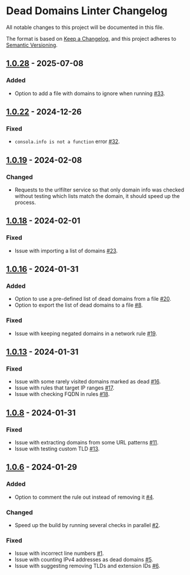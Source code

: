 # Dead Domains Linter Changelog

All notable changes to this project will be documented in this file.

The format is based on [Keep a Changelog], and this project adheres to [Semantic Versioning].

[Keep a Changelog]: https://keepachangelog.com/en/1.0.0/
[Semantic Versioning]: https://semver.org/spec/v2.0.0.html

## [1.0.28] - 2025-07-08

### Added

- Option to add a file with domains to ignore when running [#33].

[1.0.28]: https://github.com/AdguardTeam/DeadDomainsLinter/compare/v1.0.22...v1.0.28
[#33]: https://github.com/AdguardTeam/DeadDomainsLinter/pull/33

## [1.0.22] - 2024-12-26

### Fixed

- `consola.info is not a function` error [#32].

[1.0.22]: https://github.com/AdguardTeam/DeadDomainsLinter/compare/v1.0.19...v1.0.22
[#32]: https://github.com/AdguardTeam/DeadDomainsLinter/issues/32

## [1.0.19] - 2024-02-08

### Changed

- Requests to the urlfilter service so that only domain info was checked
  without testing which lists match the domain, it should speed up the process.

[1.0.19]: https://github.com/AdguardTeam/DeadDomainsLinter/compare/v1.0.18...v1.0.19

## [1.0.18] - 2024-02-01

### Fixed

- Issue with importing a list of domains [#23].

[1.0.18]: https://github.com/AdguardTeam/DeadDomainsLinter/compare/v1.0.16...v1.0.18
[#23]: https://github.com/AdguardTeam/DeadDomainsLinter/issues/23

## [1.0.16] - 2024-01-31

### Added

- Option to use a pre-defined list of dead domains from a file [#20].
- Option to export the list of dead domains to a file [#8].

### Fixed

- Issue with keeping negated domains in a network rule [#19].

[1.0.16]: https://github.com/AdguardTeam/DeadDomainsLinter/compare/v1.0.13...v1.0.16
[#8]: https://github.com/AdguardTeam/DeadDomainsLinter/issues/8
[#19]: https://github.com/AdguardTeam/DeadDomainsLinter/issues/19
[#20]: https://github.com/AdguardTeam/DeadDomainsLinter/issues/20

## [1.0.13] - 2024-01-31

### Fixed

- Issue with some rarely visited domains marked as dead [#16].
- Issue with rules that target IP ranges [#17].
- Issue with checking FQDN in rules [#18].

[1.0.13]: https://github.com/AdguardTeam/DeadDomainsLinter/compare/v1.0.8...v1.0.13
[#16]: https://github.com/AdguardTeam/DeadDomainsLinter/issues/16
[#17]: https://github.com/AdguardTeam/DeadDomainsLinter/issues/17
[#18]: https://github.com/AdguardTeam/DeadDomainsLinter/issues/18

## [1.0.8] - 2024-01-31

### Fixed

- Issue with extracting domains from some URL patterns [#11].
- Issue with testing custom TLD [#13].

[1.0.8]: https://github.com/AdguardTeam/DeadDomainsLinter/compare/v1.0.6...v1.0.8
[#11]: https://github.com/AdguardTeam/DeadDomainsLinter/issues/11
[#13]: https://github.com/AdguardTeam/DeadDomainsLinter/issues/13

## [1.0.6] - 2024-01-29

### Added

- Option to comment the rule out instead of removing it [#4].

### Changed

- Speed up the build by running several checks in parallel [#2].

### Fixed

- Issue with incorrect line numbers [#1].
- Issue with counting IPv4 addresses as dead domains [#5].
- Issue with suggesting removing TLDs and extension IDs [#6].

[1.0.6]: https://github.com/AdguardTeam/DeadDomainsLinter/compare/v1.0.4...v1.0.6
[#1]: https://github.com/AdguardTeam/DeadDomainsLinter/issues/1
[#2]: https://github.com/AdguardTeam/DeadDomainsLinter/issues/2
[#4]: https://github.com/AdguardTeam/DeadDomainsLinter/issues/4
[#5]: https://github.com/AdguardTeam/DeadDomainsLinter/issues/5
[#6]: https://github.com/AdguardTeam/DeadDomainsLinter/issues/6
